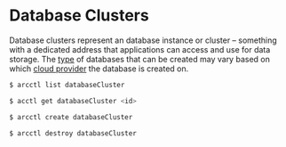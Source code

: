 # Database Clusters

Database clusters represent an database instance or cluster – something with a dedicated address
that applications can access and use for data storage. The [type](../databaseType/) of
databases that can be created may vary based on which [cloud provider](../../%40providers/)
the database is created on.

```sh
$ arcctl list databaseCluster

$ acctl get databaseCluster <id>

$ arcctl create databaseCluster

$ arcctl destroy databaseCluster
```

